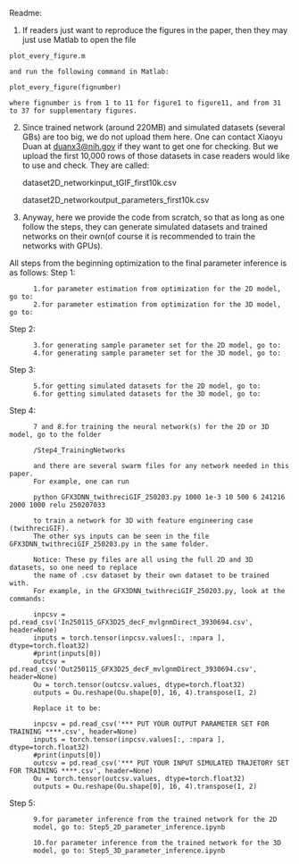 
Readme:
  1. If readers just want to reproduce the figures in the paper, then they may just use Matlab to 
    open the file

    plot_every_figure.m

    and run the following command in Matlab:

    plot_every_figure(fignumber)
    
    where fignumber is from 1 to 11 for figure1 to figure11, and from 31 to 37 for supplementary figures.
    
  2. Since trained network (around 220MB) and simulated datasets (several GBs) are too big, we do not upload them here.
     One can contact Xiaoyu Duan at duanx3@nih.gov if they want to get one for checking. But we upload the first 10,000
     rows of those datasets in case readers would like to use and check. They are called:

     dataset2D_networkinput_tGIF_first10k.csv
     
     dataset2D_networkoutput_parameters_first10k.csv
     
     
  4. Anyway, here we provide the code from scratch, so that as long as one follow the steps, they can generate simulated datasets and
     trained networks on their own(of course it is recommended to train the networks with GPUs).

All steps from the beginning optimization to the final parameter inference is as follows:
  Step 1:
  
          1.for parameter estimation from optimization for the 2D model, go to:
          2.for parameter estimation from optimization for the 3D model, go to:
          
  Step 2:
  
          3.for generating sample parameter set for the 2D model, go to:
          4.for generating sample parameter set for the 3D model, go to:
          
  Step 3:
  
          5.for getting simulated datasets for the 2D model, go to:
          6.for getting simulated datasets for the 3D model, go to:
          
  Step 4:
  
          7 and 8.for training the neural network(s) for the 2D or 3D model, go to the folder 
          
          /Step4_TrainingNetworks
          
          and there are several swarm files for any network needed in this paper. 
          For example, one can run

          python GFX3DNN_twithreciGIF_250203.py 1000 1e-3 10 500 6 241216 2000 1000 relu 250207033

          to train a network for 3D with feature engineering case (twithreciGIF). 
          The other sys inputs can be seen in the file GFX3DNN_twithreciGIF_250203.py in the same folder.

          Notice: These py files are all using the full 2D and 3D datasets, so one need to replace
          the name of .csv dataset by their own dataset to be trained with.
          For example, in the GFX3DNN_twithreciGIF_250203.py, look at the commands:

          inpcsv = pd.read_csv('In250115_GFX3D25_decF_mvlgnmDirect_3930694.csv', header=None)
          inputs = torch.tensor(inpcsv.values[:, :npara ], dtype=torch.float32)
          #print(inputs[0])
          outcsv = pd.read_csv('Out250115_GFX3D25_decF_mvlgnmDirect_3930694.csv', header=None)
          Ou = torch.tensor(outcsv.values, dtype=torch.float32)
          outputs = Ou.reshape(Ou.shape[0], 16, 4).transpose(1, 2)

          Replace it to be:
          
          inpcsv = pd.read_csv('*** PUT YOUR OUTPUT PARAMETER SET FOR TRAINING ****.csv', header=None)
          inputs = torch.tensor(inpcsv.values[:, :npara ], dtype=torch.float32)
          #print(inputs[0])
          outcsv = pd.read_csv('*** PUT YOUR INPUT SIMULATED TRAJETORY SET FOR TRAINING ****.csv', header=None)
          Ou = torch.tensor(outcsv.values, dtype=torch.float32)
          outputs = Ou.reshape(Ou.shape[0], 16, 4).transpose(1, 2)
          
  Step 5:
  
          9.for parameter inference from the trained network for the 2D
          model, go to: Step5_2D_parameter_inference.ipynb
  
          10.for parameter inference from the trained network for the 3D
          model, go to: Step5_3D_parameter_inference.ipynb
